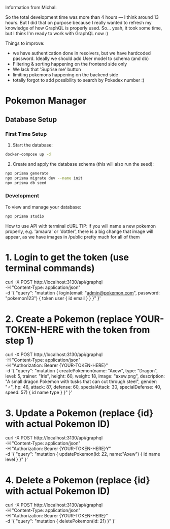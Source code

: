 Information from Michal:


So the total development time was more than 4 hours — I think around 13 hours. But I did that on purpose because I really wanted to refresh my knowledge of how GraphQL is properly used.
So… yeah, it took some time, but I think I'm ready to work with GraphQL now :) 


Things to improve:

 - we have authentication done in resolvers, but we have hardcoded password. Ideally we should add User model to schema (and db)
  - Filtering & sorting happening on the frontend side only
  - We lack that 'Suprise me' button
  - limiting pokemons happening on the backend side
  - totally forgot to add possibility to search by Pokedex number :) 

# Pokemon Manager

## Database Setup

### First Time Setup
1. Start the database:
```bash
docker-compose up -d
```

2. Create and apply the database schema (this will also run the seed):
```bash
npx prisma generate
npx prisma migrate dev --name init
npx prisma db seed
```

### Development
To view and manage your database:
```bash
npx prisma studio
```


How to use API with terminal cURL
TIP: if you will name a new pokemon properly, e.g. 'amaura' or 'dottler', there is a big change that image will appear, as we have images in /public pretty much for all of them

# 1. Login to get the token (use terminal commands)


curl -X POST http://localhost:3130/api/graphql \
  -H "Content-Type: application/json" \
  -d '{
    "query": "mutation { login(email: \"admin@pokemon.com\", password: \"pokemon123\") { token user { id email } } }"
  }'

# 2. Create a Pokemon (replace YOUR-TOKEN-HERE with the token from step 1)
curl -X POST http://localhost:3130/api/graphql \
  -H "Content-Type: application/json" \
  -H "Authorization: Bearer {YOUR-TOKEN-HERE}" \
  -d '{
    "query": "mutation { createPokemon(name: \"Axew\", type: \"Dragon\", level: 5, trainer: \"Iris\", height: 60, weight: 18, image: \"axew.png\", description: \"A small dragon Pokémon with tusks that can cut through steel\", gender: \"♂\", hp: 46, attack: 87, defense: 60, specialAttack: 30, specialDefense: 40, speed: 57) { id name type } }"
  }'

# 3. Update a Pokemon (replace {id} with actual Pokemon ID)
curl -X POST http://localhost:3130/api/graphql \
  -H "Content-Type: application/json" \
  -H "Authorization: Bearer {YOUR-TOKEN-HERE}Y" \
  -d '{
    "query": "mutation { updatePokemon(id: 22, name:\"Axew\") { id name level } }"
  }'

# 4. Delete a Pokemon (replace {id} with actual Pokemon ID)
curl -X POST http://localhost:3130/api/graphql \
  -H "Content-Type: application/json" \
  -H "Authorization: Bearer {YOUR-TOKEN-HERE}" \
  -d '{
    "query": "mutation { deletePokemon(id: 21) }"
  }'